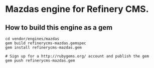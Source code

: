# Mazdas engine for Refinery CMS.

## How to build this engine as a gem

    cd vendor/engines/mazdas
    gem build refinerycms-mazdas.gemspec
    gem install refinerycms-mazdas.gem
    
    # Sign up for a http://rubygems.org/ account and publish the gem
    gem push refinerycms-mazdas.gem